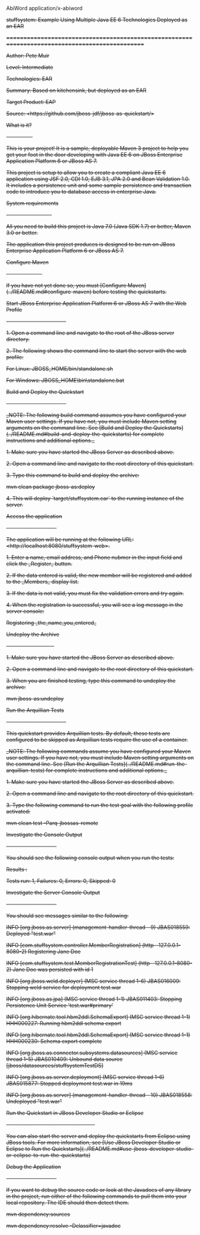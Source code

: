 <?xml version="1.0" encoding="UTF-8"?>
<!DOCTYPE abiword PUBLIC "-//ABISOURCE//DTD AWML 1.0 Strict//EN" "http://www.abisource.com/awml.dtd">
<abiword template="false" xmlns:ct="http://www.abisource.com/changetracking.dtd" xmlns:fo="http://www.w3.org/1999/XSL/Format" xmlns:math="http://www.w3.org/1998/Math/MathML" xid-max="129" xmlns:dc="http://purl.org/dc/elements/1.1/" fileformat="1.1" xmlns:svg="http://www.w3.org/2000/svg" xmlns:awml="http://www.abisource.com/awml.dtd" xmlns="http://www.abisource.com/awml.dtd" xmlns:xlink="http://www.w3.org/1999/xlink" version="2.9.2" xml:space="preserve" props="dom-dir:ltr; document-footnote-restart-section:0; document-endnote-type:numeric; document-endnote-place-enddoc:1; document-endnote-initial:1; lang:en-US; document-endnote-restart-section:0; document-footnote-restart-page:0; document-footnote-type:numeric; document-footnote-initial:1; document-endnote-place-endsection:0">
<!-- ======================================================================== -->
<!-- This file is an AbiWord document.                                        -->
<!-- AbiWord is a free, Open Source word processor.                           -->
<!-- More information about AbiWord is available at http://www.abisource.com/ -->
<!-- You should not edit this file by hand.                                   -->
<!-- ======================================================================== -->

<metadata>
<m key="abiword.generator">AbiWord</m>
<m key="dc.format">application/x-abiword</m>
</metadata>
<rdf>
</rdf>
<history version="1" edit-time="144412" last-saved="1381237198" uid="4ced9468-2ec9-11e3-930f-cd6c0bdf0c0b">
<version id="1" started="1381237198" uid="895b77fc-3019-11e3-930f-cd6c0bdf0c0b" auto="0" top-xid="129"/>
</history>
<styles>
<s type="P" name="Normal" basedon="" followedby="Current Settings" props="font-family:Liberation Serif; margin-top:0pt; font-variant:normal; margin-left:0pt; text-indent:0in; widows:2; font-style:normal; font-weight:normal; text-decoration:none; color:000000; line-height:1.0; text-align:left; margin-bottom:0pt; text-position:normal; margin-right:0pt; bgcolor:transparent; font-size:12pt; font-stretch:normal"/>
</styles>
<pagesize pagetype="A4" orientation="portrait" width="210.000000" height="297.000000" units="mm" page-scale="1.000000"/>
<section xid="1">
<p style="Normal" xid="2" props="text-align:left; dom-dir:ltr">stuffsystem: Example Using Multiple Java EE 6 Technologies Deployed as an EAR</p>
<p style="Normal" xid="3">==============================================================================================</p>
<p style="Normal" xid="4" props="text-align:left; dom-dir:ltr">Author: Pete Muir</p>
<p style="Normal" xid="5" props="text-align:left; dom-dir:ltr">Level: Intermediate</p>
<p style="Normal" xid="6" props="text-align:left; dom-dir:ltr">Technologies: EAR</p>
<p style="Normal" xid="7" props="text-align:left; dom-dir:ltr">Summary: Based on kitchensink, but deployed as an EAR</p>
<p style="Normal" xid="8" props="text-align:left; dom-dir:ltr">Target Product: EAP</p>
<p style="Normal" xid="9" props="text-align:left; dom-dir:ltr">Source: &lt;https://github.com/jboss-jdf/jboss-as-quickstart/&gt;</p>
<p style="Normal" xid="10"><c></c></p>
<p style="Normal" xid="11" props="text-align:left; dom-dir:ltr">What is it?</p>
<p style="Normal" xid="12">-----------</p>
<p style="Normal" xid="13"><c></c></p>
<p style="Normal" xid="14" props="text-align:left; dom-dir:ltr">This is your project! It is a sample, deployable Maven 3 project to help you get your foot in the door developing with Java EE 6 on JBoss Enterprise Application Platform 6 or JBoss AS 7. </p>
<p style="Normal" xid="15"><c></c></p>
<p style="Normal" xid="16" props="text-align:left; dom-dir:ltr">This project is setup to allow you to create a compliant Java EE 6 application using JSF 2.0, CDI 1.0, EJB 3.1, JPA 2.0 and Bean Validation 1.0. It includes a persistence unit and some sample persistence and transaction code to introduce you to database access in enterprise Java. </p>
<p style="Normal" xid="17"><c></c></p>
<p style="Normal" xid="18" props="text-align:left; dom-dir:ltr">System requirements</p>
<p style="Normal" xid="19">-------------------</p>
<p style="Normal" xid="20"><c></c></p>
<p style="Normal" xid="21" props="text-align:left; dom-dir:ltr">All you need to build this project is Java 7.0 (Java SDK 1.7) or better, Maven 3.0 or better.</p>
<p style="Normal" xid="22"><c></c></p>
<p style="Normal" xid="23" props="text-align:left; dom-dir:ltr">The application this project produces is designed to be run on JBoss Enterprise Application Platform 6 or JBoss AS 7. </p>
<p style="Normal" xid="24"><c></c></p>
<p style="Normal" xid="25"> </p>
<p style="Normal" xid="26" props="text-align:left; dom-dir:ltr">Configure Maven</p>
<p style="Normal" xid="27">---------------</p>
<p style="Normal" xid="28"><c></c></p>
<p style="Normal" xid="29" props="text-align:left; dom-dir:ltr">If you have not yet done so, you must [Configure Maven](../README.md#configure-maven) before testing the quickstarts.</p>
<p style="Normal" xid="30"><c></c></p>
<p style="Normal" xid="31"><c></c></p>
<p style="Normal" xid="32" props="text-align:left; dom-dir:ltr">Start JBoss Enterprise Application Platform 6 or JBoss AS 7 with the Web Profile</p>
<p style="Normal" xid="33">-------------------------</p>
<p style="Normal" xid="34"><c></c></p>
<p style="Normal" xid="35" props="text-align:left; dom-dir:ltr">1. Open a command line and navigate to the root of the JBoss server directory.</p>
<p style="Normal" xid="36" props="text-align:left; dom-dir:ltr">2. The following shows the command line to start the server with the web profile:</p>
<p style="Normal" xid="37"><c></c></p>
<p style="Normal" xid="38" props="text-align:left; dom-dir:ltr">        For Linux:   JBOSS_HOME/bin/standalone.sh</p>
<p style="Normal" xid="39" props="text-align:left; dom-dir:ltr">        For Windows: JBOSS_HOME\bin\standalone.bat</p>
<p style="Normal" xid="40"><c></c></p>
<p style="Normal" xid="41"> </p>
<p style="Normal" xid="42" props="text-align:left; dom-dir:ltr">Build and Deploy the Quickstart</p>
<p style="Normal" xid="43">-------------------------</p>
<p style="Normal" xid="44"><c></c></p>
<p style="Normal" xid="45" props="text-align:left; dom-dir:ltr">_NOTE: The following build command assumes you have configured your Maven user settings. If you have not, you must include Maven setting arguments on the command line. See [Build and Deploy the Quickstarts](../README.md#build-and-deploy-the-quickstarts) for complete instructions and additional options._</p>
<p style="Normal" xid="46"><c></c></p>
<p style="Normal" xid="47" props="text-align:left; dom-dir:ltr">1. Make sure you have started the JBoss Server as described above.</p>
<p style="Normal" xid="48" props="text-align:left; dom-dir:ltr">2. Open a command line and navigate to the root directory of this quickstart.</p>
<p style="Normal" xid="49" props="text-align:left; dom-dir:ltr">3. Type this command to build and deploy the archive:</p>
<p style="Normal" xid="50"><c></c></p>
<p style="Normal" xid="51" props="text-align:left; dom-dir:ltr">        mvn clean package jboss-as:deploy</p>
<p style="Normal" xid="52"><c></c></p>
<p style="Normal" xid="53" props="text-align:left; dom-dir:ltr">4. This will deploy `target/stuffsystem.ear` to the running instance of the server.</p>
<p style="Normal" xid="54"><c></c></p>
<p style="Normal" xid="55"><c></c></p>
<p style="Normal" xid="56" props="text-align:left; dom-dir:ltr">Access the application </p>
<p style="Normal" xid="57">---------------------</p>
<p style="Normal" xid="58"><c></c></p>
<p style="Normal" xid="59" props="text-align:left; dom-dir:ltr">The application will be running at the following URL: &lt;http://localhost:8080/stuffsystem-web&gt;.</p>
<p style="Normal" xid="60"><c></c></p>
<p style="Normal" xid="61" props="text-align:left; dom-dir:ltr">1. Enter a name, email address, and Phone nubmer in the input field and click the _Register_ button.</p>
<p style="Normal" xid="62" props="text-align:left; dom-dir:ltr">2. If the data entered is valid, the new member will be registered and added to the _Members_ display list.</p>
<p style="Normal" xid="63" props="text-align:left; dom-dir:ltr">3. If the data is not valid, you must fix the validation errors and try again.</p>
<p style="Normal" xid="64" props="text-align:left; dom-dir:ltr">4. When the registration is successful, you will see a log message in the server console:</p>
<p style="Normal" xid="65"><c></c></p>
<p style="Normal" xid="66" props="text-align:left; dom-dir:ltr">        Registering _the_name_you_entered_</p>
<p style="Normal" xid="67"><c></c></p>
<p style="Normal" xid="68"><c></c></p>
<p style="Normal" xid="69" props="text-align:left; dom-dir:ltr">Undeploy the Archive</p>
<p style="Normal" xid="70">--------------------</p>
<p style="Normal" xid="71"><c></c></p>
<p style="Normal" xid="72" props="text-align:left; dom-dir:ltr">1. Make sure you have started the JBoss Server as described above.</p>
<p style="Normal" xid="73" props="text-align:left; dom-dir:ltr">2. Open a command line and navigate to the root directory of this quickstart.</p>
<p style="Normal" xid="74" props="text-align:left; dom-dir:ltr">3. When you are finished testing, type this command to undeploy the archive:</p>
<p style="Normal" xid="75"><c></c></p>
<p style="Normal" xid="76" props="text-align:left; dom-dir:ltr">        mvn jboss-as:undeploy</p>
<p style="Normal" xid="77"><c></c></p>
<p style="Normal" xid="78"><c></c></p>
<p style="Normal" xid="79" props="text-align:left; dom-dir:ltr">Run the Arquillian Tests </p>
<p style="Normal" xid="80">-------------------------</p>
<p style="Normal" xid="81"><c></c></p>
<p style="Normal" xid="82" props="text-align:left; dom-dir:ltr">This quickstart provides Arquillian tests. By default, these tests are configured to be skipped as Arquillian tests require the use of a container. </p>
<p style="Normal" xid="83"><c></c></p>
<p style="Normal" xid="84" props="text-align:left; dom-dir:ltr">_NOTE: The following commands assume you have configured your Maven user settings. If you have not, you must include Maven setting arguments on the command line. See [Run the Arquillian Tests](../README.md#run-the-arquillian-tests) for complete instructions and additional options._</p>
<p style="Normal" xid="85"><c></c></p>
<p style="Normal" xid="86" props="text-align:left; dom-dir:ltr">1. Make sure you have started the JBoss Server as described above.</p>
<p style="Normal" xid="87" props="text-align:left; dom-dir:ltr">2. Open a command line and navigate to the root directory of this quickstart.</p>
<p style="Normal" xid="88" props="text-align:left; dom-dir:ltr">3. Type the following command to run the test goal with the following profile activated:</p>
<p style="Normal" xid="89"><c></c></p>
<p style="Normal" xid="90" props="text-align:left; dom-dir:ltr">        mvn clean test -Parq-jbossas-remote </p>
<p style="Normal" xid="91"><c></c></p>
<p style="Normal" xid="92"><c></c></p>
<p style="Normal" xid="93" props="text-align:left; dom-dir:ltr">Investigate the Console Output</p>
<p style="Normal" xid="94">---------------------</p>
<p style="Normal" xid="95" props="text-align:left; dom-dir:ltr">You should see the following console output when you run the tests:</p>
<p style="Normal" xid="96"><c></c></p>
<p style="Normal" xid="97" props="text-align:left; dom-dir:ltr">    Results :</p>
<p style="Normal" xid="98" props="text-align:left; dom-dir:ltr">    Tests run: 1, Failures: 0, Errors: 0, Skipped: 0</p>
<p style="Normal" xid="99"><c></c></p>
<p style="Normal" xid="100"><c></c></p>
<p style="Normal" xid="101" props="text-align:left; dom-dir:ltr">Investigate the Server Console Output</p>
<p style="Normal" xid="102">---------------------</p>
<p style="Normal" xid="103" props="text-align:left; dom-dir:ltr">You should see messages similar to the following:</p>
<p style="Normal" xid="104"><c></c></p>
<p style="Normal" xid="105" props="text-align:left; dom-dir:ltr">    INFO  [org.jboss.as.server] (management-handler-thread - 9) JBAS018559: Deployed "test.war"</p>
<p style="Normal" xid="106" props="text-align:left; dom-dir:ltr">    INFO  [com.stuffsystem.controller.MemberRegistration] (http--127.0.0.1-8080-2) Registering Jane Doe</p>
<p style="Normal" xid="107" props="text-align:left; dom-dir:ltr">    INFO  [com.stuffsystem.test.MemberRegistrationTest] (http--127.0.0.1-8080-2) Jane Doe was persisted with id 1</p>
<p style="Normal" xid="108" props="text-align:left; dom-dir:ltr">    INFO  [org.jboss.weld.deployer] (MSC service thread 1-6) JBAS016009: Stopping weld service for deployment test.war</p>
<p style="Normal" xid="109" props="text-align:left; dom-dir:ltr">    INFO  [org.jboss.as.jpa] (MSC service thread 1-1) JBAS011403: Stopping Persistence Unit Service 'test.war#primary'</p>
<p style="Normal" xid="110" props="text-align:left; dom-dir:ltr">    INFO  [org.hibernate.tool.hbm2ddl.SchemaExport] (MSC service thread 1-1) HHH000227: Running hbm2ddl schema export</p>
<p style="Normal" xid="111" props="text-align:left; dom-dir:ltr">    INFO  [org.hibernate.tool.hbm2ddl.SchemaExport] (MSC service thread 1-1) HHH000230: Schema export complete</p>
<p style="Normal" xid="112" props="text-align:left; dom-dir:ltr">    INFO  [org.jboss.as.connector.subsystems.datasources] (MSC service thread 1-5) JBAS010409: Unbound data source [jboss/datasources/stuffsystemTestDS]</p>
<p style="Normal" xid="113" props="text-align:left; dom-dir:ltr">    INFO  [org.jboss.as.server.deployment] (MSC service thread 1-6) JBAS015877: Stopped deployment test.war in 19ms</p>
<p style="Normal" xid="114" props="text-align:left; dom-dir:ltr">    INFO  [org.jboss.as.server] (management-handler-thread - 10) JBAS018558: Undeployed "test.war"</p>
<p style="Normal" xid="115"><c></c></p>
<p style="Normal" xid="116"><c></c></p>
<p style="Normal" xid="117" props="text-align:left; dom-dir:ltr">Run the Quickstart in JBoss Developer Studio or Eclipse</p>
<p style="Normal" xid="118">-------------------------------------</p>
<p style="Normal" xid="119" props="text-align:left; dom-dir:ltr">You can also start the server and deploy the quickstarts from Eclipse using JBoss tools. For more information, see [Use JBoss Developer Studio or Eclipse to Run the Quickstarts](../README.md#use-jboss-developer-studio-or-eclipse-to-run-the-quickstarts) </p>
<p style="Normal" xid="120"><c></c></p>
<p style="Normal" xid="121"><c></c></p>
<p style="Normal" xid="122" props="text-align:left; dom-dir:ltr">Debug the Application</p>
<p style="Normal" xid="123">---------------------</p>
<p style="Normal" xid="124"><c></c></p>
<p style="Normal" xid="125" props="text-align:left; dom-dir:ltr">If you want to debug the source code or look at the Javadocs of any library in the project, run either of the following commands to pull them into your local repository. The IDE should then detect them.</p>
<p style="Normal" xid="126"><c></c></p>
<p style="Normal" xid="127" props="text-align:left; dom-dir:ltr">        mvn dependency:sources</p>
<p style="Normal" xid="128" props="text-align:left; dom-dir:ltr">        mvn dependency:resolve -Dclassifier=javadoc</p>
<p style="Normal" xid="129"></p>
</section>
</abiword>
